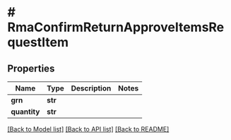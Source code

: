 # # RmaConfirmReturnApproveItemsRequestItem


## Properties 


Name | Type | Description | Notes
------------ | ------------- | ------------- | -------------
**grn**| **str** |   |
**quantity**| **str** |   |


[[Back to Model list]](../../README.md#models) [[Back to API list]](../../README.md#endpoints) [[Back to README]](../../README.md)

